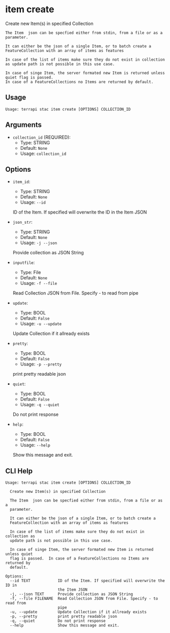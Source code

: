 
# item create

Create new Item(s) in specified Collection 
    
    The Item  json can be specfied either from stdin, from a file or as a parameter. 

    It can either be the json of a single Item, or to batch create a FeatureCollection with an array of items as features

    In case of the list of items make sure they do not exist in collection as update path is not possible in this use case. 

    In case of singe Item, the server formated new Item is returned unless quiet flag is passed. 
    In case of a FeatureCollections no Items are returned by default. 
 

    

## Usage

```
Usage: terrapi stac item create [OPTIONS] COLLECTION_ID
```

## Arguments

* `collection_id` (REQUIRED):
    * Type: STRING
    * Default: `None`
    * Usage: `collection_id`


## Options

* `item_id`:
    * Type: STRING
    * Default: `None`
    * Usage: `--id`

    ID of the Item. If specified will overwrite the ID in the Item JSON



* `json_str`:
    * Type: STRING
    * Default: `None`
    * Usage: `-j
--json`

    Provide collection as JSON String



* `inputfile`:
    * Type: File
    * Default: `None`
    * Usage: `-f
--file`

    Read Collection JSON from File. Specify - to read from pipe



* `update`:
    * Type: BOOL
    * Default: `False`
    * Usage: `-u
--update`

    Update Collection if it allready exists



* `pretty`:
    * Type: BOOL
    * Default: `False`
    * Usage: `-p
--pretty`

    print pretty readable json



* `quiet`:
    * Type: BOOL
    * Default: `False`
    * Usage: `-q
--quiet`

    Do not print response



* `help`:
    * Type: BOOL
    * Default: `False`
    * Usage: `--help`

    Show this message and exit.



## CLI Help

```
Usage: terrapi stac item create [OPTIONS] COLLECTION_ID

  Create new Item(s) in specified Collection

  The Item  json can be specfied either from stdin, from a file or as a
  parameter.

  It can either be the json of a single Item, or to batch create a
  FeatureCollection with an array of items as features

  In case of the list of items make sure they do not exist in collection as
  update path is not possible in this use case.

  In case of singe Item, the server formated new Item is returned unless quiet
  flag is passed.  In case of a FeatureCollections no Items are returned by
  default.

Options:
  --id TEXT            ID of the Item. If specified will overwrite the ID in
                       the Item JSON
  -j, --json TEXT      Provide collection as JSON String
  -f, --file FILENAME  Read Collection JSON from File. Specify - to read from
                       pipe
  -u, --update         Update Collection if it allready exists
  -p, --pretty         print pretty readable json
  -q, --quiet          Do not print response
  --help               Show this message and exit.
```

